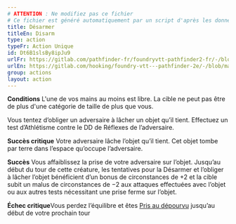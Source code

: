 ```yaml
---
# ATTENTION : Ne modifiez pas ce fichier
# Ce fichier est généré automatiquement par un script d'après les données du module Foundry VTT officiel et de sa traduction
title: Désarmer
titleEn: Disarm
type: action
typeFr: Action Unique
id: Dt6B1slsBy8ipJu9
urlFr: https://gitlab.com/pathfinder-fr/foundryvtt-pathfinder2-fr/-/blob/master/data/actions/Dt6B1slsBy8ipJu9.htm
urlEn: https://gitlab.com/hooking/foundry-vtt---pathfinder-2e/-/blob/master/packs/data/actions.db/disarm.json
group: actions
layout: action
---
```

**Conditions** L'une de vos mains au moins est libre. La cible ne peut pas être de plus d'une catégorie de taille de plus que vous.

Vous tentez d’obliger un adversaire à lâcher un objet qu’il tient. Effectuez un test d’<pf2-action action='disarm' glyph='A'>Athlétisme</pf2-action> contre le DD de Réflexes de l’adversaire.

**Succès critique** Votre adversaire lâche l’objet qu’il tient. Cet objet tombe par terre dans l’espace qu’occupe l’adversaire.

**Succès** Vous affaiblissez la prise de votre adversaire sur l’objet. Jusqu’au début du tour de cette créature, les tentatives pour la Désarmer et l’obliger à lâcher l’objet bénéficient d’un bonus de circonstances de +2 et la cible subit un malus de circonstances de −2 aux attaques effectuées avec l’objet ou aux autres tests nécessitant une prise ferme sur l’objet.

**Échec critique**Vous perdez l’équilibre et êtes [Pris au dépourvu](/_condition-items/pris-au-dépourvu.md) jusqu’au début de votre prochain tour


